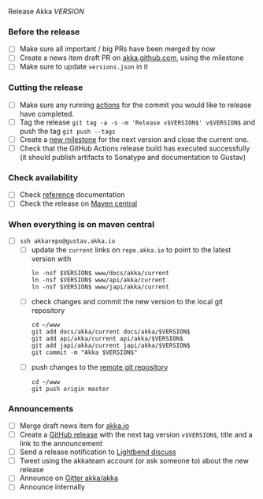 Release Akka $VERSION$

### Before the release

- [ ] Make sure all important / big PRs have been merged by now
- [ ] Create a news item draft PR on [akka.github.com](https://github.com/akka/akka.github.com), using the milestone
- [ ] Make sure to update `versions.json` in it

### Cutting the release

- [ ] Make sure any running [actions](https://github.com/akka/akka/actions) for the commit you would like to release have completed.
- [ ] Tag the release `git tag -a -s -m 'Release v$VERSION$' v$VERSION$` and push the tag `git push --tags`
- [ ] Create a [new milestone](https://github.com/akka/akka/milestones) for the next version and close the current one.
- [ ] Check that the GitHub Actions release build has executed successfully (it should publish artifacts to Sonatype and documentation to Gustav)

### Check availability

- [ ] Check [reference](https://doc.akka.io/docs/akka/$VERSION$/) documentation
- [ ] Check the release on [Maven central](https://repo1.maven.org/maven2/com/typesafe/akka/akka-actor_2.13/$VERSION$/)

### When everything is on maven central

- [ ] `ssh akkarepo@gustav.akka.io`
  - [ ] update the `current` links on `repo.akka.io` to point to the latest version with
       ```
       ln -nsf $VERSION$ www/docs/akka/current
       ln -nsf $VERSION$ www/api/akka/current
       ln -nsf $VERSION$ www/japi/akka/current
       ```
  - [ ] check changes and commit the new version to the local git repository
       ```
       cd ~/www
       git add docs/akka/current docs/akka/$VERSION$
       git add api/akka/current api/akka/$VERSION$
       git add japi/akka/current japi/akka/$VERSION$
       git commit -m "Akka $VERSION$"
       ```
  - [ ] push changes to the [remote git repository](https://github.com/akka/doc.akka.io)
       ```
       cd ~/www
       git push origin master
       ```

### Announcements

- [ ] Merge draft news item for [akka.io](https://github.com/akka/akka.github.com)
- [ ] Create a [GitHub release](https://github.com/akka/akka/releases) with the next tag version `v$VERSION$`, title and a link to the announcement
- [ ] Send a release notification to [Lightbend discuss](https://discuss.akka.io)
- [ ] Tweet using the akkateam account (or ask someone to) about the new release
- [ ] Announce on [Gitter akka/akka](https://gitter.im/akka/akka)
- [ ] Announce internally
